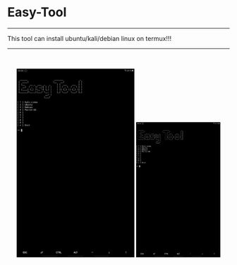 # Easy-Tool
__________________________________________________________
This tool can install ubuntu/kali/debian linux on termux!!!
____________________________________________________________
<br>
<p align="center">
<img width="53%" src="https://github.com/Toxic-Omega/Easy-Tool/blob/master/Screenshot/Screenshot_20200109-203213_Termux.jpg"/>
<img width="38%" src="https://github.com/Toxic-Omega/Easy-Tool/blob/master/Screenshot/Screenshot_20200109-203213_Termux.jpg"/>
</p>

